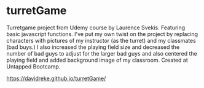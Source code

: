 # turretGame

Turretgame project from Udemy course by Laurence Svekis. Featuring basic javascript functions. I've put my own twist on the project by replacing characters with pictures of my instructor (as the turret) and my classmates (bad buys.) I also increased the playing field size and decreased the number of bad guys to adjust for the larger bad guys and also centered the playing field and added background image of my classroom. Created at Untapped Bootcamp.

https://davidreke.github.io/turretGame/
